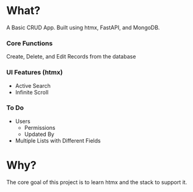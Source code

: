 # What?
A Basic CRUD App.  Built using htmx, FastAPI, and MongoDB.

### Core Functions
Create, Delete, and Edit Records from the database

### UI Features (htmx)
- Active Search
- Infinite Scroll

### To Do
- Users
    - Permissions
    - Updated By
- Multiple Lists with Different Fields

# Why?
The core goal of this project is to learn htmx and the stack to support it.